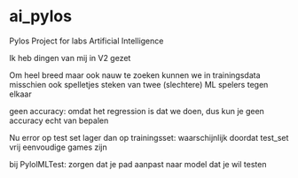 # ai_pylos

Pylos Project for labs Artificial Intelligence


Ik heb dingen van mij in V2 gezet

Om heel breed maar ook nauw te zoeken kunnen we in trainingsdata misschien ook spelletjes steken van twee (slechtere) ML spelers tegen elkaar


geen accuracy: omdat het regression is dat we doen, dus kun je geen accuracy echt van bepalen

Nu error op test set lager dan op trainingsset: waarschijnlijk doordat test_set vrij eenvoudige games zijn

bij PylolMLTest: zorgen dat je pad aanpast naar model dat je wil testen